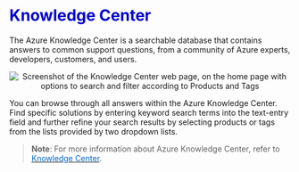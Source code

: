 <h1><strong><span style="color: #0000CD;">Knowledge Center</span></strong></h1>

The Azure Knowledge Center is a searchable database that contains answers to common support questions, from a community of Azure experts, developers, customers, and users.

<p style="text-align:center;">
<img src="../Linked_Image_Files/0404-knowledge-center.png" alt="Screenshot of the Knowledge Center web page, on the home page with options to search and filter according to Products and Tags">
</p>

You can browse through all answers within the Azure Knowledge Center.  Find specific solutions by entering keyword search terms into the text-entry field and further refine your search results by selecting products or tags from the lists provided by two dropdown lists.

> **Note**: For more information about Azure Knowledge Center, refer to <a href="https://azure.microsoft.com/en-us/resources/knowledge-center/" target="_blank"><span style="color: #0066cc;" color="#0066cc"> Knowledge Center</span></a>.